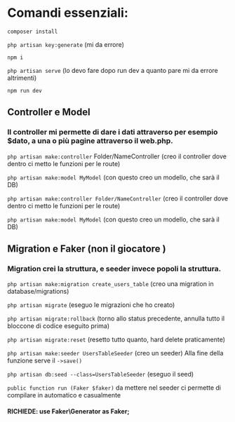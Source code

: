 # Comandi essenziali: #

`composer install`

`php artisan key:generate` (mi da errore)

`npm i`

`php artisan serve` (lo devo fare dopo run dev a quanto pare mi da errore altrimenti)

`npm run dev`



## Controller e Model ##

### Il controller mi permette di dare i dati attraverso per esempio $dato, a una o più pagine attraverso il web.php. ###

`php artisan make:controller` Folder/NameController (creo il controller dove dentro ci metto le funzioni per le route)

`php artisan make:model MyModel` (con questo creo un modello, che sarà il DB)

`php artisan make:controller Folder/NameController` (creo il controller dove dentro ci metto le funzioni per le route)

`php artisan make:model MyModel` (con questo creo un modello, che sarà il DB)




## Migration e Faker (non il giocatore ) ##

### Migration crei la struttura, e seeder invece popoli la struttura. ###

`php artisan make:migration create_users_table` (creo una migration in database/migrations)

`php artisan migrate` (eseguo le migrazioni che ho creato)

`php artisan migrate:rollback` (torno allo status precedente, annulla tutto il bloccone di codice eseguito prima)

`php artisan migrate:reset` (resetto tutto quanto, hard delete praticamente)

`php artisan make:seeder UsersTableSeeder` (creo un seeder)
Alla fine della funzione serve il `->save()`

`php artisan db:seed --class=UsersTableSeeder` (eseguo il seed)

`public function run (Faker $faker)` da mettere nel seeder ci permette di compilare in automatico e casualmente
#### RICHIEDE: use Faker\Generator as Faker; ####
